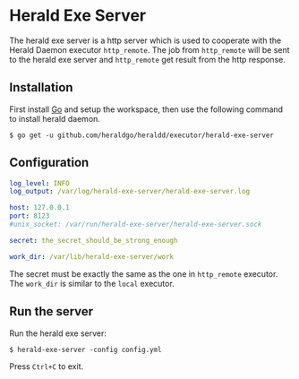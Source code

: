 # Herald Exe Server

The herald exe server is a http server which is used to
cooperate with the Herald Daemon executor `http_remote`.
The job from `http_remote` will be sent to the herald exe server
and `http_remote` get result from the http response.


## Installation

First install [Go](https://golang.org/) and setup the workspace,
then use the following command to install herald daemon.

```shell
$ go get -u github.com/heraldgo/heraldd/executor/herald-exe-server
```


## Configuration

```yaml
log_level: INFO
log_output: /var/log/herald-exe-server/herald-exe-server.log

host: 127.0.0.1
port: 8123
#unix_socket: /var/run/herald-exe-server/herald-exe-server.sock

secret: the_secret_should_be_strong_enough

work_dir: /var/lib/herald-exe-server/work
```

The secret must be exactly the same as the one in `http_remote`
executor.
The `work_dir` is similar to the `local` executor.


## Run the server

Run the herald exe server:

```shell
$ herald-exe-server -config config.yml
```

Press `Ctrl+C` to exit.
